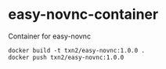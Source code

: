 # easy-novnc-container

Container for easy-novnc

```shell script
docker build -t txn2/easy-novnc:1.0.0 .
docker push txn2/easy-novnc:1.0.0
```